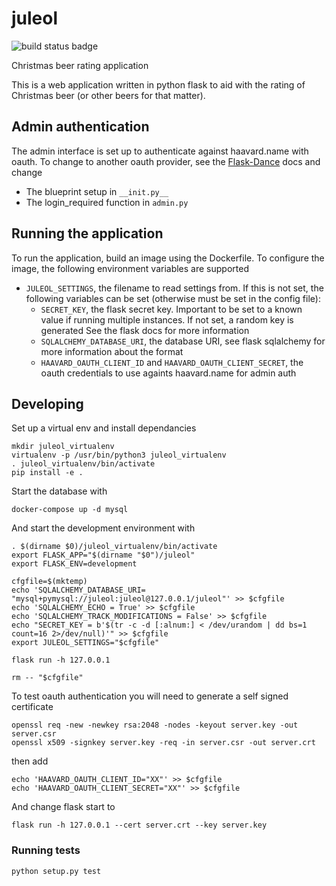 # juleol

![build status badge](https://github.com/umglurf/juleol/workflows/Python%20application/badge.svg)

Christmas beer rating application

This is a web application written in python flask to aid with the rating of Christmas beer (or other beers for that matter).

## Admin authentication

The admin interface is set up to authenticate against haavard.name with oauth.
To change to another oauth provider, see the
[Flask-Dance](https://flask-dance.readthedocs.io/) docs and change 
 * The blueprint setup in ```__init.py__```
 * The login_required function in ```admin.py```

## Running the application

To run the application, build an image using the Dockerfile. To configure the
image, the following environment variables are supported
 * ```JULEOL_SETTINGS```, the filename to read settings from. If this is not
   set, the following variables can be set (otherwise must be set in the config
   file):
   * ```SECRET_KEY```, the flask secret key. Important to be set to a known value
        if running multiple instances. If not set, a random key is generated
        See the flask docs for more information
   * ```SQLALCHEMY_DATABASE_URI```, the database URI, see flask sqlalchemy for
     more information about the format
   * ```HAAVARD_OAUTH_CLIENT_ID``` and ```HAAVARD_OAUTH_CLIENT_SECRET```, the
     oauth credentials to use againts haavard.name for admin auth

## Developing

Set up a virtual env and install dependancies
```
mkdir juleol_virtualenv
virtualenv -p /usr/bin/python3 juleol_virtualenv
. juleol_virtualenv/bin/activate
pip install -e .
```

Start the database with
```
docker-compose up -d mysql
```

And start the development environment with
```
. $(dirname $0)/juleol_virtualenv/bin/activate
export FLASK_APP="$(dirname "$0")/juleol"
export FLASK_ENV=development

cfgfile=$(mktemp)
echo 'SQLALCHEMY_DATABASE_URI= "mysql+pymysql://juleol:juleol@127.0.0.1/juleol"' >> $cfgfile
echo 'SQLALCHEMY_ECHO = True' >> $cfgfile
echo 'SQLALCHEMY_TRACK_MODIFICATIONS = False' >> $cfgfile
echo "SECRET_KEY = b'$(tr -c -d [:alnum:] < /dev/urandom | dd bs=1 count=16 2>/dev/null)'" >> $cfgfile
export JULEOL_SETTINGS="$cfgfile"

flask run -h 127.0.0.1

rm -- "$cfgfile"
```

To test oauth authentication you will need to generate a self signed
certificate
```
openssl req -new -newkey rsa:2048 -nodes -keyout server.key -out server.csr
openssl x509 -signkey server.key -req -in server.csr -out server.crt
```
then add
```
echo 'HAAVARD_OAUTH_CLIENT_ID="XX"' >> $cfgfile
echo 'HAAVARD_OAUTH_CLIENT_SECRET="XX"' >> $cfgfile
```
And change flask start to
```
flask run -h 127.0.0.1 --cert server.crt --key server.key
```

### Running tests

```python setup.py test```
